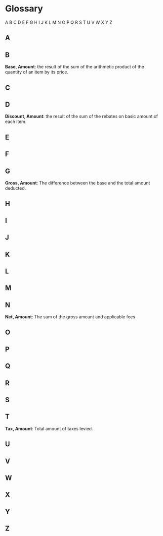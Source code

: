 # Glossary

A B C D E F G H I J K L M N O P Q R S T U V W X Y Z

## A

## B

**Base, Amount**: the result of the sum of the arithmetic product of the quantity of an item by its price.

## C

## D

**Discount, Amount**: the result of the sum of the rebates on basic amount of each item.

## E

## F

## G

**Gross, Amount**: The difference between the base and the total amount deducted.

## H

## I

## J

## K

## L

## M

## N

**Net, Amount**: The sum of the gross amount and applicable fees

## O

## P

## Q

## R

## S

## T

**Tax, Amount**: Total amount of taxes levied.

## U

## V

## W

## X

## Y

## Z
